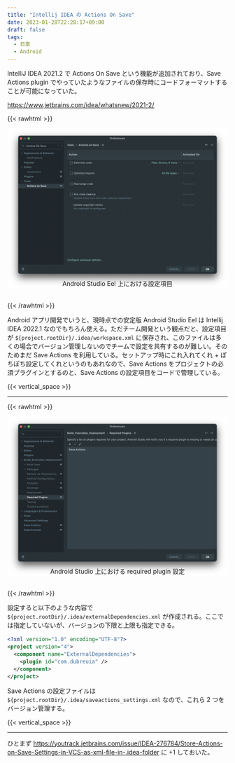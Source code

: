 ```yaml
---
title: "Intellij IDEA の Actions On Save"
date: 2023-01-28T22:28:17+09:00
draft: false
tags:
  - 日常
  - Android
---
```


IntelliJ IDEA 2021.2 で Actions On Save という機能が追加されており、Save Actions plugin でやっていたようなファイルの保存時にコードフォーマットすることが可能になっていた。

https://www.jetbrains.com/idea/whatsnew/2021-2/

{{< rawhtml >}}
<div>
  <img src="./actions_on_save.png" />
  <div class="embed-caption" style="text-align: center; font-size: 14px; margin-top: -24px; margin-bottom: 32px;">
    Android Studio Eel 上における設定項目
  </div>
</div>
{{< /rawhtml >}}

Android アプリ開発でいうと、現時点での安定版 Android Studio Eel は Intellij IDEA 2022.1 なのでもちろん使える。ただチーム開発という観点だと、設定項目が `${project.rootDir}/.idea/workspace.xml` に保存され、このファイルは多くの場合でバージョン管理しないのでチームで設定を共有するのが難しい。そのためまだ Save Actions を利用している。セットアップ時にこれ入れてくれ + ぽちぽち設定してくれというのもあれなので、Save Actions をプロジェクトの必須プラグインとするのと、Save Actions の設定項目をコードで管理している。

{{< vertical_space >}}

- - - 

{{< rawhtml >}}
<div>
  <img src="./required_plugin.png" />
  <div class="embed-caption" style="text-align: center; font-size: 14px; margin-top: -24px; margin-bottom: 32px;">
    Android Studio 上における required plugin 設定
  </div>
</div>
{{< /rawhtml >}}

設定すると以下のような内容で `${project.rootDir}/.idea/externalDependencies.xml` が作成される。ここでは指定していないが、バージョンの下限と上限も指定できる。

```xml
<?xml version="1.0" encoding="UTF-8"?>
<project version="4">
  <component name="ExternalDependencies">
    <plugin id="com.dubreuia" />
  </component>
</project>
```

Save Actions の設定ファイルは `${project.rootDir}/.idea/saveactions_settings.xml` なので、これら 2 つをバージョン管理する。

{{< vertical_space >}}

- - - 

ひとまず https://youtrack.jetbrains.com/issue/IDEA-276784/Store-Actions-on-Save-Settings-in-VCS-as-xml-file-in-.idea-folder に +1 しておいた。
